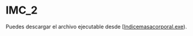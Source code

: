 # IMC_2

Puedes descargar el archivo ejecutable desde [[Indicemasacorporal.exe](https://github.com/cris2265/IMC_2/blob/main/Indicemasacorporal.exe)).
